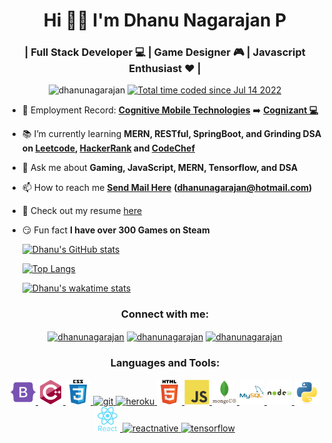 <h1 align="center">Hi 👋🏻 I'm Dhanu Nagarajan P</h1>
<h3 align="center">| Full Stack Developer 💻 | Game Designer 🎮 | Javascript Enthusiast ❤️ |</h3>

<p align="center"> 
  <img src="https://komarev.com/ghpvc/?username=dhanunagarajanp&label=Profile%20views&color=0e75b6&style=plastic" alt="dhanunagarajan" />
  <a href="https://wakatime.com/@bb0f9b8d-8a41-4d25-b432-3871bdeddcd2"><img src="https://wakatime.com/badge/user/bb0f9b8d-8a41-4d25-b432-3871bdeddcd2.svg" alt="Total time coded since Jul 14 2022" /></a>
</p>

- 💼 Employment Record: [**Cognitive Mobile Technologies**](http://cognitivemobile.net/) ➡️ [**Cognizant 💻**](https://www.cognizant.com/)

- 📚 I’m currently learning **MERN, RESTful, SpringBoot, and Grinding DSA on [Leetcode](https://leetcode.com/dhanunagarajan/), [HackerRank](https://www.hackerrank.com/DhanuNagarajanP) and [CodeChef](https://www.codechef.com/users/dhanunagarajan)**

- 💬 Ask me about **Gaming, JavaScript, MERN, Tensorflow, and DSA**

- 📫 How to reach me [**Send Mail Here**](mailto:dhanunagarajan@hotmail.com) **(dhanunagarajan@hotmail.com)**

- 📄 Check out my resume [here]()

- 😏 Fun fact **I have over 300 Games on Steam**

  [![Dhanu's GitHub stats](https://github-readme-stats-ochre-two.vercel.app/api?username=dhanunagarajan&count_private=true&show_icons=true&theme=nightowl)](https://github.com/dhanunagarajan/github-readme-stats)

  [![Top Langs](https://github-readme-stats-ochre-two.vercel.app/api/top-langs/?username=dhanunagarajan)](https://github.com/dhanunagarajan/github-readme-stats)

  [![Dhanu's wakatime stats](https://github-readme-stats-ochre-two.vercel.app/api/wakatime?username=dhanunagarajan)](https://github.com/dhanunagarajan/github-readme-stats)

<h3 align="center">Connect with me:</h3>
<p align="center">
<a href="https://dev.to/dhanunagarajan" target="blank"><img align="center" src="https://cdn-icons-png.flaticon.com/512/5969/5969113.png" alt="dhanunagarajan" height="30" width="40" /></a>
<a href="https://www.linkedin.com/in/dhanunagarajanp/" target="blank"><img align="center" src="https://cdn-icons.flaticon.com/png/512/3536/premium/3536505.png?token=exp=1657806601~hmac=670f77fb8b242ba945558094ce4d686c" alt="dhanunagarajan" height="30" width="40" /></a>
<a href="https://instagram.com/dhanu.nagarajan" target="blank"><img align="center" src="https://cdn-icons-png.flaticon.com/512/174/174855.png" alt="dhanunagarajan" height="30" width="40" /></a>
</p>

<h3 align="center">Languages and Tools:</h3>
<p align="center"> <a href="https://getbootstrap.com" target="_blank"> <img src="https://github.com/devicons/devicon/blob/master/icons/bootstrap/bootstrap-plain.svg" alt="bootstrap" width="40" height="40"/> </a> <a href="https://www.w3schools.com/cpp/" target="_blank"> <img src="https://github.com/devicons/devicon/blob/master/icons/cplusplus/cplusplus-original.svg" alt="cplusplus" width="40" height="40"/> </a> <a href="https://www.w3schools.com/css/" target="_blank"> <img src="https://github.com/devicons/devicon/blob/master/icons/css3/css3-original-wordmark.svg" alt="css3" width="40" height="40"/> </a> <a href="https://git-scm.com/" target="_blank"> <img src="https://www.vectorlogo.zone/logos/git-scm/git-scm-icon.svg" alt="git" width="40" height="40"/> </a> <a href="https://heroku.com" target="_blank"> <img src="https://www.vectorlogo.zone/logos/heroku/heroku-icon.svg" alt="heroku" width="40" height="40"/> </a> <a href="https://www.w3.org/html/" target="_blank"> <img src="https://github.com/devicons/devicon/blob/master/icons/html5/html5-original-wordmark.svg" alt="html5" width="40" height="40"/> </a> <a href="https://developer.mozilla.org/en-US/docs/Web/JavaScript" target="_blank"> <img src="https://github.com/devicons/devicon/blob/master/icons/javascript/javascript-original.svg" alt="javascript" width="40" height="40"/> </a> <a href="https://www.mongodb.com/" target="_blank"> <img src="https://github.com/devicons/devicon/blob/master/icons/mongodb/mongodb-original-wordmark.svg" alt="mongodb" width="40" height="40"/> </a> <a href="https://www.mysql.com/" target="_blank"> <img src="https://github.com/devicons/devicon/blob/master/icons/mysql/mysql-original-wordmark.svg" alt="mysql" width="40" height="40"/> </a> <a href="https://nodejs.org" target="_blank"> <img src="https://github.com/devicons/devicon/blob/master/icons/nodejs/nodejs-original-wordmark.svg" alt="nodejs" width="40" height="40"/> </a> <a href="https://www.python.org" target="_blank"> <img src="https://github.com/devicons/devicon/blob/master/icons/python/python-original.svg" alt="python" width="40" height="40"/> </a> <a href="https://reactjs.org/" target="_blank"> <img src="https://github.com/devicons/devicon/blob/master/icons/react/react-original-wordmark.svg" alt="react" width="40" height="40"/> </a> <a href="https://reactnative.dev/" target="_blank"> <img src="https://reactnative.dev/img/header_logo.svg" alt="reactnative" width="40" height="40"/> </a> <a href="https://www.tensorflow.org" target="_blank"> <img src="https://www.vectorlogo.zone/logos/tensorflow/tensorflow-icon.svg" alt="tensorflow" width="40" height="40"/> </a> </p>
